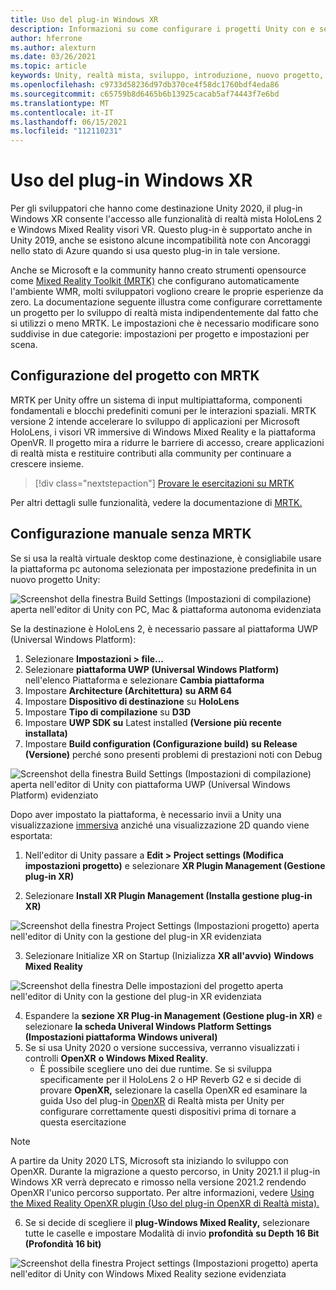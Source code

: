 ```yaml
---
title: Uso del plug-in Windows XR
description: Informazioni su come configurare i progetti Unity con e senza MRTK usando il supporto di Windows XR.
author: hferrone
ms.author: alexturn
ms.date: 03/26/2021
ms.topic: article
keywords: Unity, realtà mista, sviluppo, introduzione, nuovo progetto, Windows Mixed Reality, UWP, XR, prestazioni, legacy, mrtk, windows
ms.openlocfilehash: c9733d58236d97db370ce4f58dc1760bdf4eda86
ms.sourcegitcommit: c65759b8d6465b6b13925cacab5af74443f7e6bd
ms.translationtype: MT
ms.contentlocale: it-IT
ms.lasthandoff: 06/15/2021
ms.locfileid: "112110231"
---
```

# <a name="using-windows-xr-plugin"></a>Uso del plug-in Windows XR

Per gli sviluppatori che hanno come destinazione Unity 2020, il plug-in Windows XR consente l'accesso alle funzionalità di realtà mista HoloLens 2 e Windows Mixed Reality visori VR.  Questo plug-in è supportato anche in Unity 2019, anche se esistono alcune incompatibilità note con Ancoraggi nello stato di Azure quando si usa questo plug-in in tale versione.

Anche se Microsoft e la community hanno creato strumenti opensource come [Mixed Reality Toolkit (MRTK)](/windows/mixed-reality/mrtk-unity/configuration/usingupm) che configurano automaticamente l'ambiente WMR, molti sviluppatori vogliono creare le proprie esperienze da zero.  La documentazione seguente illustra come configurare correttamente un progetto per lo sviluppo di realtà mista indipendentemente dal fatto che si utilizzi o meno MRTK.  Le impostazioni che è necessario modificare sono suddivise in due categorie: impostazioni per progetto e impostazioni per scena.

## <a name="setting-up-your-project-with-mrtk"></a>Configurazione del progetto con MRTK

MRTK per Unity offre un sistema di input multipiattaforma, componenti fondamentali e blocchi predefiniti comuni per le interazioni spaziali. MRTK versione 2 intende accelerare lo sviluppo di applicazioni per Microsoft HoloLens, i visori VR immersive di Windows Mixed Reality e la piattaforma OpenVR. Il progetto mira a ridurre le barriere di accesso, creare applicazioni di realtà mista e restituire contributi alla community per continuare a crescere insieme.

> [!div class="nextstepaction"]
> [Provare le esercitazioni su MRTK](./tutorials/mr-learning-base-02.md?tabs=winxr)

Per altri dettagli sulle funzionalità, vedere la documentazione di [MRTK.](/windows/mixed-reality/mrtk-unity)

## <a name="manual-setup-without-mrtk"></a>Configurazione manuale senza MRTK

Se si usa la realtà virtuale desktop come destinazione, è consigliabile usare la piattaforma pc autonoma selezionata per impostazione predefinita in un nuovo progetto Unity:

![Screenshot della finestra Build Settings (Impostazioni di compilazione) aperta nell'editor di Unity con PC, Mac & piattaforma autonoma evidenziata](images/wmr-config-img-3.png)

Se la destinazione è HoloLens 2, è necessario passare al piattaforma UWP (Universal Windows Platform):

1.  Selezionare **Impostazioni > file...**
2.  Selezionare **piattaforma UWP (Universal Windows Platform)** nell'elenco Piattaforma e selezionare **Cambia piattaforma**
3.  Impostare **Architecture (Architettura)** **su ARM 64**
4.  Impostare **Dispositivo di destinazione** su **HoloLens**
5.  Impostare **Tipo di compilazione** su **D3D**
6.  Impostare **UWP SDK su** Latest installed **(Versione più recente installata)**
7.  Impostare **Build configuration (Configurazione build)** **su Release (Versione)** perché sono presenti problemi di prestazioni noti con Debug

![Screenshot della finestra Build Settings (Impostazioni di compilazione) aperta nell'editor di Unity con piattaforma UWP (Universal Windows Platform) evidenziato](images/wmr-config-img-4.png)

Dopo aver impostato la piattaforma, è necessario invii a Unity una visualizzazione [immersiva](../../design/app-views.md) anziché una visualizzazione 2D quando viene esportata:

1. Nell'editor di Unity passare a **Edit > Project settings (Modifica impostazioni progetto)** e selezionare **XR Plugin Management (Gestione plug-in XR)**

2. Selezionare **Install XR Plugin Management (Installa gestione plug-in XR)**

![Screenshot della finestra Project Settings (Impostazioni progetto) aperta nell'editor di Unity con la gestione del plug-in XR evidenziata](images/wmr-config-img-5.png)

3. Selezionare Initialize XR on Startup (Inizializza **XR all'avvio)** **Windows Mixed Reality**

![Screenshot della finestra Delle impostazioni del progetto aperta nell'editor di Unity con la gestione del plug-in XR evidenziata](images/wmr-config-img-7.png)

4. Espandere la **sezione XR Plug-in Management (Gestione plug-in XR)** e selezionare **la scheda Univeral Windows Platform Settings (Impostazioni piattaforma Windows univeral)**
5. Se si usa Unity 2020 o versione successiva, verranno visualizzati i controlli **OpenXR** **o Windows Mixed Reality**. 
    * È possibile scegliere uno dei due runtime.  Se si sviluppa specificamente per il HoloLens 2 o HP Reverb G2 e si decide di provare **OpenXR,** selezionare la casella OpenXR ed esaminare la guida Uso del plug-in [OpenXR](openxr-getting-started.md) di Realtà mista per Unity per configurare correttamente questi dispositivi prima di tornare a questa esercitazione

> [!NOTE]
> A partire da Unity 2020 LTS, Microsoft sta iniziando lo sviluppo con OpenXR.  Durante la migrazione a questo percorso, in Unity 2021.1 il plug-in Windows XR verrà deprecato e rimosso nella versione 2021.2 rendendo OpenXR l'unico percorso supportato. Per altre informazioni, vedere [Using the Mixed Reality OpenXR plugin (Uso del plug-in OpenXR di Realtà mista).](openxr-getting-started.md)

6. Se si decide di scegliere il **plug-Windows Mixed Reality,** selezionare tutte le caselle e impostare Modalità di invio **profondità** **su Depth 16 Bit (Profondità 16 bit)**

![Screenshot della finestra Project settings (Impostazioni progetto) aperta nell'editor di Unity con Windows Mixed Reality sezione evidenziata](images/wmr-config-img-8.png)